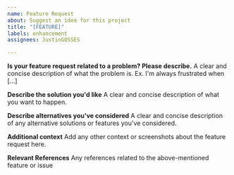 ```yaml
---
name: Feature Request
about: Suggest an idea for this project
title: "[FEATURE]"
labels: enhancement
assignees: JustinGOSSES

---
```


**Is your feature request related to a problem? Please describe.**
A clear and concise description of what the problem is. Ex. I'm always frustrated when [...]

**Describe the solution you'd like**
A clear and concise description of what you want to happen.

**Describe alternatives you've considered**
A clear and concise description of any alternative solutions or features you've considered.

**Additional context**
Add any other context or screenshots about the feature request here.

**Relevant References**
Any references related to the above-mentioned feature or issue